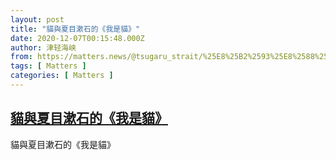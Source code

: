 ```yaml
---
layout: post
title: "貓與夏目漱石的《我是貓》"
date: 2020-12-07T00:15:48.000Z
author: 津轻海峡
from: https://matters.news/@tsugaru_strait/%25E8%25B2%2593%25E8%2588%2587%25E5%25A4%258F%25E7%259B%25AE%25E6%25BC%25B1%25E7%259F%25B3%25E7%259A%2584-%25E6%2588%2591%25E6%2598%25AF%25E8%25B2%2593-bafyreici4hien2axf6oyx5u5glhc6bgl3nlsivysbxn6cfnaofszeqyzxu
tags: [ Matters ]
categories: [ Matters ]
---
```

<!--1607300148000-->
[貓與夏目漱石的《我是貓》](https://matters.news/@tsugaru_strait/%25E8%25B2%2593%25E8%2588%2587%25E5%25A4%258F%25E7%259B%25AE%25E6%25BC%25B1%25E7%259F%25B3%25E7%259A%2584-%25E6%2588%2591%25E6%2598%25AF%25E8%25B2%2593-bafyreici4hien2axf6oyx5u5glhc6bgl3nlsivysbxn6cfnaofszeqyzxu)
------

<div>
貓與夏目漱石的《我是貓》
</div>
